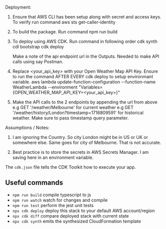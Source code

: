 Deployment:

1. Ensure that AWS CLI has been setup along with secret and access keys. To verify run command
   aws sts get-caller-identity

2. To build the package. Run command
   npm run build

3. To deploy using AWS CDK. Run command in following order
   cdk synth
   cdl bootstrap
   cdk deploy

   Make a note of the api endpoint url in the Outputs. Needed to make API calls using say Postman.

4. Replace <your_api_key> with your Open Weather Map API Key. Ensure to run the command AFTER EVERY cdk deploy to setup environmant variable.
   aws lambda update-function-configuration --function-name WeatherLambda --environment "Variables={OPEN_WEATHER_MAP_API_KEY=<your_api_key>}"

5. Make the API calls to the 2 endpoints by appending the url from above
   e.g GET '<url>/weather/Melbourne' for current weather
   e.g GET '<url>/weather/history/London?timestamp=1716809591' for historical weather. Make sure to pass timestamp query parameter.

Assumptions / Notes:

1. I am ignoring the Country. So city London might be in US or UK or somewhere else. Same goes for city of Melbourne. That is not accurate.

2. Best practice is to store the secrets in AWS Secrets Manager. I am saving here in an environment variable.

The `cdk.json` file tells the CDK Toolkit how to execute your app.

## Useful commands

- `npm run build` compile typescript to js
- `npm run watch` watch for changes and compile
- `npm run test` perform the jest unit tests
- `npx cdk deploy` deploy this stack to your default AWS account/region
- `npx cdk diff` compare deployed stack with current state
- `npx cdk synth` emits the synthesized CloudFormation template
